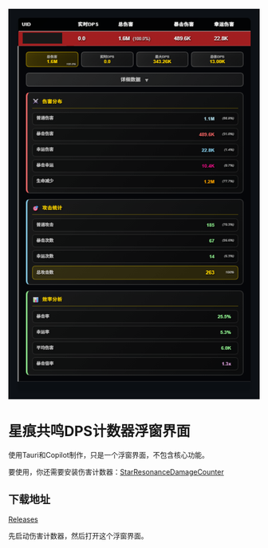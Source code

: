 ![Screenshot](https://github.com/ckylinmc/StarResonanceDamageCounterOverlay/raw/main/assets/scrshot.png)

# 星痕共鸣DPS计数器浮窗界面

使用Tauri和Copilot制作，只是一个浮窗界面，不包含核心功能。

要使用，你还需要安装伤害计数器：[StarResonanceDamageCounter](https://github.com/dmlgzs/StarResonanceDamageCounter)

## 下载地址

[Releases](https://github.com/CKylinMC/StarResonanceDamageCounterOverlay/releases/)

先启动伤害计数器，然后打开这个浮窗界面。